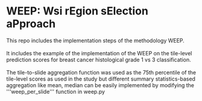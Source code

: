 # WEEP: Wsi rEgion sElection aPproach

This repo includes the implementation steps of the methodology WEEP. <br />   
It includes the example of the implementation of the WEEP on the tile-level prediction scores for breast cancer histological grade 1 vs 3 classification. <br />   
The tile-to-slide aggregation function was used as the 75th percentile of the tile-level scores as used in the study but different summary statistics-based aggregation like mean, median can be easily implemented by modifying the '''weep_per_slide''' function in weep.py


